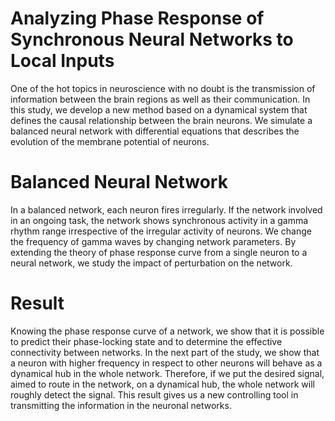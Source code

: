 # Analyzing Phase Response of Synchronous Neural Networks to Local Inputs

One of the hot topics in neuroscience with no doubt is the transmission of information between the brain regions as well as their communication. In this study, we develop a new method based on a dynamical system that defines the causal relationship between the brain neurons. We simulate a balanced neural network with differential equations that describes the evolution of the membrane potential of neurons. 

# Balanced Neural Network 
In a balanced network, each neuron fires irregularly. If the network involved in an ongoing task, the network shows synchronous activity in a gamma rhythm range irrespective of the irregular activity of neurons. We change the frequency of gamma waves by changing network parameters. By extending the theory of phase response curve from a single neuron to a neural network, we study the impact of perturbation on the network. 

# Result
Knowing the phase response curve of a network, we show that it is possible to predict their phase-locking state and to determine the effective connectivity between networks. In the next part of the study, we show that a neuron with higher frequency in respect to other neurons will behave as a dynamical hub in the whole network. Therefore, if we put the desired signal, aimed to route in the network, on a dynamical hub, the whole network will roughly detect the signal. This result gives us a new controlling tool in transmitting the information in the neuronal networks.
